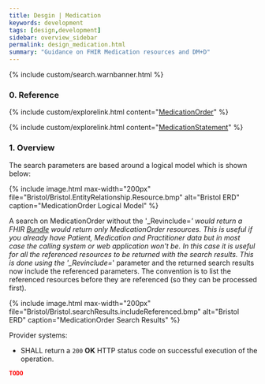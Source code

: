```yaml
---
title: Desgin | Medication
keywords: development
tags: [design,development]
sidebar: overview_sidebar
permalink: design_medication.html
summary: "Guidance on FHIR Medication resources and DM+D"
---
```


{% include custom/search.warnbanner.html %}

### 0. Reference ###

{% include custom/explorelink.html content="[MedicationOrder](restfulapis_clinical_medicationorder.html)" %}

{% include custom/explorelink.html content="[MedicationStatement](restfulapis_clinical_medicationstatement.html)" %}

### 1. Overview ###

The search parameters are based around a logical model which is shown below:

{% include image.html
max-width="200px" file="Bristol/Bristol.EntityRelationship.Resource.bmp" alt="Bristol ERD"
caption="MedicationOrder Logical Model" %}

A search on MedicationOrder without the '_Revinclude=*' would return a FHIR [Bundle](https://www.hl7.org/fhir/DSTU2/bundle.html) would return only MedicationOrder resources. This is useful if you already have Patient, Medication and Practitioner data but in most case the calling system or web application won't be. In this case it is useful for all the referenced resources to be returned with the search results.
This is done using the '_Revinclude=*' parameter and the returned search results now include the referenced parameters. The convention is to list the referenced resources before they are referenced (so they can be processed first).

{% include image.html
max-width="200px" file="Bristol/Bristol.searchResults.includeReferenced.bmp" alt="Bristol ERD"
caption="MedicationOrder Search Results" %}

Provider systems:

- SHALL return a `200` **OK** HTTP status code on successful execution of the operation.

```json
TODO
```
